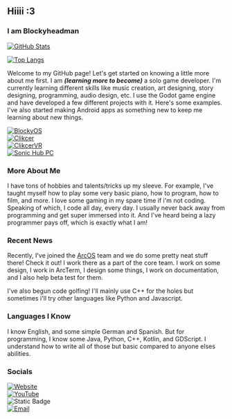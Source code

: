 ## Hiiii :3
### I am Blockyheadman

[![GitHub Stats](https://github-readme-stats.vercel.app/api?username=Blockyheadman&show_icons=true&theme=aura)](https://github.com/anuraghazra/github-readme-stats)

[![Top Langs](https://github-readme-stats.vercel.app/api/top-langs/?username=Blockyheadman&theme=aura&layout=compact)](https://github.com/anuraghazra/github-readme-stats)

Welcome to my GitHub page! Let's get started on knowing a little more about me first.
I am ***(learning more to become)*** a solo game developer. I'm currently learning different skills like music creation, art designing, story designing, programming, audio design, etc. I use the Godot game engine and have developed a few different projects with it. Here's some examples. I've also started making Android apps as something new to keep me learning about new things.

[![BlockyOS](https://img.shields.io/badge/BlockyOS-Repo-5900ff?style=for-the-badge&logo=github)](https://github.com/Blockyheadman/BlockyOS)<br>
[![Clikcer](https://img.shields.io/badge/Clikcer-Repo-lightgreen?style=for-the-badge&logo=github)](https://github.com/Blockyheadman/Clikcer)<br>
[![ClikcerVR](https://img.shields.io/badge/ClikcerVR-Repo-lightblue?style=for-the-badge&logo=github)](https://github.com/Blockyheadman/ClikcerVR)<br>
[![Sonic Hub PC](https://img.shields.io/badge/Sonic%20Hub-Archive-blue?style=for-the-badge&logo=github)](https://github.com/Blockyheadman/SonicHubPC)

### More About Me
I have tons of hobbies and talents/tricks up my sleeve. For example, I've taught myself how to play some very basic piano, how to program, how to film, and more. I love some gaming in my spare time if i'm not coding. Speaking of which, I code all day, every day. I usually never back away from programming and get super immersed into it. And I've heard being a lazy programmer pays off, which is exactly what I am!

### Recent News
Recently, I've joined the [ArcOS](https://github.com/Izk-ArcOS) team and we do some pretty neat stuff there! Check it out! I work there as a part of the core team. I work on some design, I work in ArcTerm, I design some things, I work on documentation, and I also help beta test for them.

I've also begun code golfing! I'll mainly use C++ for the holes but sometimes i'll try other languages like Python and Javascript.

### Languages I Know
I know English, and some simple German and Spanish. But for programming, I know some Java, Python, C++, Kotlin, and GDScript. I understand how to write all of those but basic compared to anyone elses abilities.

### Socials
[![Website](https://img.shields.io/badge/Website-Blocky%20Home-00ffd7?style=for-the-badge&logo=Google%20Chrome)](https://blockyheadman.wixsite.com/blocky-home)<br>
[![YouTube](https://img.shields.io/badge/Youtube-Blockyheadman-ff0000?style=for-the-badge&logo=YouTube)](https://youtube.com/@blockyheadman)<br>
![Static Badge](https://img.shields.io/badge/Blockyheadman-Twitch?style=for-the-badge&logo=Twitch&label=Twitch&color=9146FF&cacheSeconds=twitch.tv%2Fblockyheadman)<br>
[![Email](https://img.shields.io/badge/Email-blocky@arcapi.nl-24a7ff?style=for-the-badge&logo=Gmail)](mailto:blocky@arcapi.nl)

<!---
Blockyheadman/Blockyheadman is a ✨ special ✨ repository because its `README.md` (this file) appears on your GitHub profile.
You can click the Preview link to take a look at your changes.
--->
